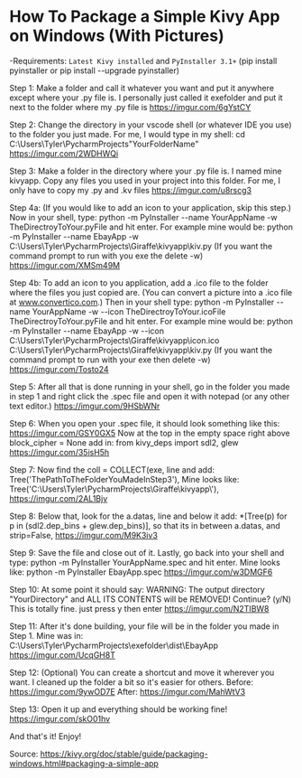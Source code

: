 # How To Package a Simple Kivy App on Windows (With Pictures)


-Requirements: `Latest Kivy installed` and `PyInstaller 3.1+` (pip install pyinstaller or pip install --upgrade pyinstaller)


Step 1: Make a folder and call it whatever you want and put it anywhere except where your .py file is. I personally just called it exefolder and put it next to the folder where my .py file is     https://imgur.com/6gYstCY


Step 2: Change the directory in your vscode shell (or whatever IDE you use) to the folder you just made. For me, I would type in my shell: cd C:\Users\Tyler\PycharmProjects\"YourFolderName"     https://imgur.com/2WDHWQi


Step 3: Make a folder in the directory where your .py file is. I named mine kivyapp. Copy any files you used in your project into this folder. For me, I only have to copy my .py and .kv files     https://imgur.com/u8rscg3


Step 4a: (If you would like to add an icon to your application, skip this step.) Now in your shell, type: python -m PyInstaller --name YourAppName -w TheDirectroyToYour.pyFile and hit enter. For example mine would be: python -m PyInstaller --name EbayApp -w C:\Users\Tyler\PycharmProjects\Giraffe\kivyapp\kiv.py (If you want the command prompt to run with you exe the delete -w)     https://imgur.com/XMSm49M


Step 4b: To add an icon to you application, add a .ico file to the folder where the files you just copied are. (You can convert a picture into a .ico file at www.convertico.com.) Then in your shell type: python -m PyInstaller --name YourAppName -w --icon TheDirectroyToYour.icoFile TheDirectroyToYour.pyFile and hit enter. For example mine would be: python -m PyInstaller --name EbayApp -w --icon C:\Users\Tyler\PycharmProjects\Giraffe\kivyapp\icon.ico C:\Users\Tyler\PycharmProjects\Giraffe\kivyapp\kiv.py (If you want the command prompt to run with your exe then delete -w)     https://imgur.com/Tosto24


Step 5: After all that is done running in your shell, go in the folder you made in step 1 and right click the .spec file and open it with notepad (or any other text editor.)     https://imgur.com/9HSbWNr


Step 6: When you open your .spec file, it should look something like this: https://imgur.com/GSY0GX5 Now at the top in the empty space right above block_cipher = None add in: from kivy_deps import sdl2, glew https://imgur.com/35isH5h


Step 7: Now find the coll = COLLECT(exe, line and add: Tree('ThePathToTheFolderYouMadeInStep3'), Mine looks like: Tree('C:\\Users\\Tyler\\PycharmProjects\\Giraffe\\kivyapp\\'),     https://imgur.com/2AL1Bjv


Step 8: Below that, look for the a.datas, line and below it add: *[Tree(p) for p in (sdl2.dep_bins + glew.dep_bins)], so that its in between a.datas, and strip=False,     https://imgur.com/M9K3iv3


Step 9: Save the file and close out of it. Lastly, go back into your shell and type: python -m PyInstaller YourAppName.spec and hit enter. Mine looks like: python -m PyInstaller EbayApp.spec     https://imgur.com/w3DMGF6


Step 10: At some point it should say: WARNING: The output directory "YourDirectory" and ALL ITS CONTENTS will be REMOVED! Continue? (y/N) This is totally fine. just press y then enter     https://imgur.com/N2TIBW8


Step 11: After it's done building, your file will be in the folder you made in Step 1. Mine was in: C:\Users\Tyler\PycharmProjects\exefolder\dist\EbayApp     https://imgur.com/UcqGH8T


Step 12: (Optional) You can create a shortcut and move it wherever you want. I cleaned up the folder a bit so it's easier for others. Before: https://imgur.com/9ywOD7E     After: https://imgur.com/MahWtV3


Step 13: Open it up and everything should be working fine!     https://imgur.com/skO01hv


And that's it! Enjoy!


Source: https://kivy.org/doc/stable/guide/packaging-windows.html#packaging-a-simple-app
